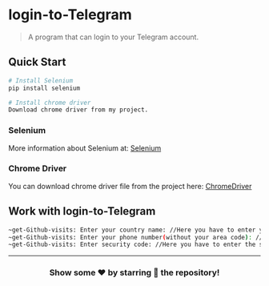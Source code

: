 # login-to-Telegram
> A program that can login to your Telegram account.

## Quick Start

``` bash
# Install Selenium
pip install selenium

# Install chrome driver
Download chrome driver from my project.
```
### Selenium
More information about Selenium at: [Selenium](https://www.selenium.dev/)

### Chrome Driver
You can download chrome driver file from the project here: [ChromeDriver](./chromedriver)

## Work with login-to-Telegram

``` bash
~get-Github-visits: Enter your country name: //Here you have to enter your country name. for example: United State
~get-Github-visits: Enter your phone number(without your area code): //Here you have to enter your phone number. for example: 2106006074
~get-Github-visits: Enter security code: //Here you have to enter the security code that will be sent to you. for example: 3472
```
---

<div align="center">

### Show some ❤️ by starring 🌟 the repository!

</div>
